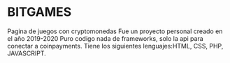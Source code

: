 # BITGAMES
Pagina de juegos con cryptomonedas
Fue un proyecto personal creado en el año  2019-2020 Puro codigo nada de frameworks, solo la api para conectar a coinpayments.
Tiene los siguientes lenguajes:HTML, CSS, PHP, JAVASCRIPT.





